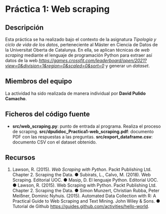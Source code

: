 # Práctica 1: Web scraping

## Descripción

Esta práctica se ha realizado bajo el contexto de la asignatura _Tipología y ciclo de vida de los datos_, perteneciente al Máster en Ciencia de Datos de la Universitat Oberta de Catalunya. En ella, se aplican técnicas de _web scraping_ mediante el lenguaje de programación Python para extraer así datos de la web _https://games.crossfit.com/leaderboard/open/2021?view=0&division=1&region=0&scaled=0&sort=0_ y generar un _dataset_.

## Miembros del equipo

La actividad ha sido realizada de manera individual por **David Pulido Camacho**.

## Ficheros del código fuente

* **src/web_scraping.py**: punto de entrada al programa. Realiza el proceso de scraping.
**src/dpulidoc_Practica1-web_scraping.pdf**: documento PDF con las respuestas a las preguntas.
**src/export_dataframe.csv**: documento CSV con el dataset obtenido.


## Recursos

1. Lawson, R. (2015). _Web Scraping with Python_. Packt Publishing Ltd. Chapter 2. Scraping the Data.
●	Subirats, L., Calvo, M. (2018). Web Scraping. Editorial UOC.
●	Masip, D. El lenguaje Python. Editorial UOC.
●	Lawson, R. (2015). Web Scraping with Python. Packt Publishing Ltd. Chapter 2. Scraping the Data.
●	Simon Munzert, Christian Rubba, Peter Meißner, Dominic Nyhuis. (2015). Automated Data Collection with R: A Practical Guide to Web Scraping and Text Mining. John Wiley & Sons.
●	Tutorial de Github https://guides.github.com/activities/hello-world.

